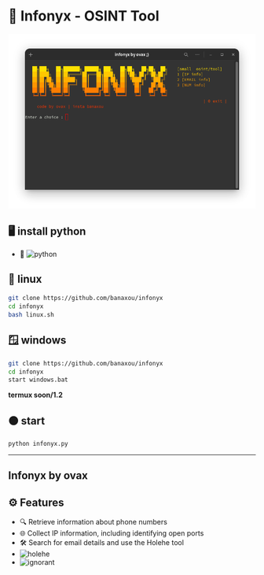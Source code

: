 # 🔎 Infonyx - OSINT Tool

![Menu](menu.png)


## 🖥️ install python
- 🐍 ![python](https://www.python.org/downloads/)

## 🐧 linux
```bash 
git clone https://github.com/banaxou/infonyx
cd infonyx
bash linux.sh
```
## 🪟 windows
```bash
git clone https://github.com/banaxou/infonyx
cd infonyx
start windows.bat
```
**termux soon/1.2**
##  🟠 start 
```python
python infonyx.py
```
---
## **Infonyx by ovax**
## ⚙️ Features

- 🔍 Retrieve information about phone numbers
- 🌐 Collect IP information, including identifying open ports
- 🛠️ Search for email details and use the Holehe tool
- ![holehe](https://github.com/megadose/holehe)
- ![ignorant](https://github.com/megadose/ignorant)

